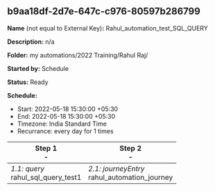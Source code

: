 ## b9aa18df-2d7e-647c-c976-80597b286799

**Name** (not equal to External Key)**:** Rahul_automation_test_SQL_QUERY

**Description:** n/a

**Folder:** my automations/2022 Training/Rahul Raj/

**Started by:** Schedule

**Status:** Ready

**Schedule:**

* Start: 2022-05-18 15:30:00 +05:30
* End: 2022-05-18 15:30:00 +05:30
* Timezone:  India Standard Time
* Recurrance: every  day for 1 times

| Step 1<br>_-_ | Step 2<br>_-_ |
| --- | --- |
| _1.1: query_<br>rahul_sql_query_test1 | _2.1: journeyEntry_<br>rahul_automation_journey |
